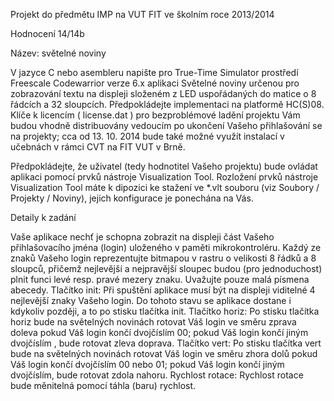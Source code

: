 Projekt do předmětu IMP na VUT FIT ve školním roce 2013/2014

Hodnocení 14/14b

Název: světelné noviny

V jazyce C nebo asembleru napište pro True-Time Simulator prostředí Freescale Codewarrior verze 6.x aplikaci Světelné noviny určenou pro zobrazování textu na displeji složeném z LED uspořádaných do matice o 8 řádcích a 32 sloupcích. Předpokládejte implementaci na platformě HC(S)08. Klíče k licencím ( license.dat ) pro bezproblémové ladění projektu Vám budou vhodně distribuovány vedoucím po ukončení Vašeho přihlašování se na projekty; cca od 13. 10. 2014 bude také možné využít instalací v učebnách v rámci CVT na FIT VUT v Brně.

Předpokládejte, že uživatel (tedy hodnotitel Vašeho projektu) bude ovládat aplikaci pomocí prvků nástroje Visualization Tool. Rozložení prvků nástroje Visualization Tool máte k dipozici ke stažení ve *.vlt souboru (viz Soubory / Projekty / Noviny), jejich konfigurace je ponechána na Vás.

Detaily k zadání

Vaše aplikace nechť je schopna zobrazit na displeji část Vašeho přihlašovacího jména (login) uloženého v paměti mikrokontroléru. Každý ze znaků Vašeho login reprezentujte bitmapou v rastru o velikosti 8 řádků a 8 sloupců, přičemž nejlevější a nejpravější sloupec budou (pro jednoduchost) plnit funci levé resp. pravé mezery znaku. Uvažujte pouze malá písmena abecedy.
Tlačítko init: Při spuštění aplikace musí být na displeji viditelné 4 nejlevější znaky Vašeho login. Do tohoto stavu se aplikace dostane i kdykoliv později, a to po stisku tlačítka init.
Tlačítko horiz: Po stisku tlačítka horiz bude na světelných novinách rotovat Váš login ve směru zprava doleva pokud Váš login končí dvojčíslím 00; pokud Váš login končí jiným dvojčíslím , bude rotovat zleva doprava.
Tlačítko vert: Po stisku tlačítka vert bude na světelných novinách rotovat Váš login ve směru zhora dolů pokud Váš login končí dvojčíslím 00 nebo 01; pokud Váš login končí jiným dvojčíslím, bude rotovat zdola nahoru.
Rychlost rotace: Rychlost rotace bude měnitelná pomocí táhla (baru) rychlost.